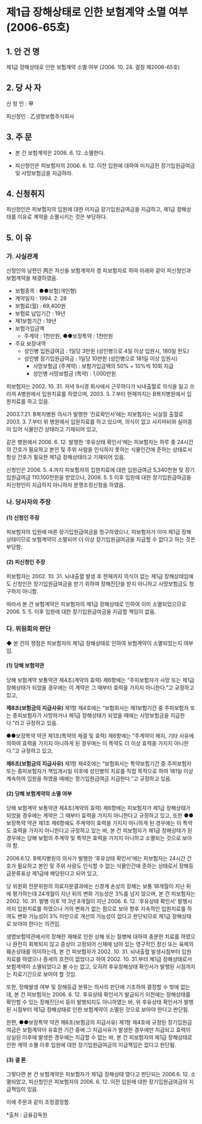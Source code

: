 # 제1급 장해상태로 인한 보험계약 소멸 여부(2006-65호)

## 1. 안 건 명 
제1급 장해상태로 인한 보험계약 소멸 여부
            (2006. 10. 24. 결정 제2006-65호)

## 2. 당 사 자

신 청 인 : 甲
  
피신청인 : 乙생명보험주식회사


## 3. 주    문

* 본 건 보험계약은 2006. 6. 12. 소멸한다.

* 피신청인은 피보험자의 2006. 6. 12. 이전 입원에 대하여 미지급한 장기입원급여금 및 사망보험금을 지급하라.

## 4. 신청취지

피신청인은 피보험자의 입원에 대한 미지급 장기입원급여금을 지급하고, 제1급 장해상태를 이유로 계약을 소멸시키는 것은 부당하다.

## 5. 이   유

 ### 가. 사실관계

신청인의 남편인 丙은 자신을 보험계약자 겸 피보험자로 하여 아래와 같이 피신청인과 보험계약을 체결하였음.

- 보험종목 : ●●보험(개인형)   
- 계약일자 : 1994. 2. 28
- 보험료(월) : 69,400원                   
- 보험료 납입기간 : 19년
- 제1보험기간 : 19년                   
- 보험가입금액
   * 주계약 : 1천만원,  ●●보장특약 : 1천만원
- 주요 보장내역 
   * 성인병 입원급여금 : 1일당 3만원
               (성인병으로 4일 이상 입원시, 180일 한도) 
   * 성인병 장기입원급여금 : 1일당 10만원
                                (성인병으로 181일 이상 입원시) 
        * 사망보험금 (주계약) : 보험가입금액의 50% + 10%씩 10회 지급 
        * 성인병 사망보험금 (특약) : 1,000만원 

피보험자는 2002. 10. 31. 저녁 9시경 회사에서 근무하다가 뇌내출혈로 의식을 잃고 쓰러져 A병원에서 입원치료를 하였으며, 2003. 3. 7.부터 현재까지는 B복지병원에서 입원치료를 하고 있음.

2003.7.21. B복지병원 의사가 발행한 ‘진료확인서’에는 피보험자는 뇌실질 출혈로 2003. 3. 7.부터 위 병원에서 입원치료를 하고 있으며, 의식이 없고 사지마비와 실어증이 있어 식물인간 상태라고 기재되어 있고,
  
같은 병원에서 2006. 6. 12. 발행한 ‘후유상태 확인서’에는 피보험자는 하루 중 24시간의 간호가 필요하고 본인 및 주위 사람을 인식하지 못하는 식물인간에 준하는 상태로서 항상 간호가 필요한 제1급 장해상태라고 기재되어 있음.

신청인은 2006. 5. 4.까지 피보험자의 입원치료에 대한 입원급여금 5,340천원 및 장기입원급여금 110,100천원을 받았으나, 2006. 5. 5 이후 입원에 대한 장기입원급여금을 피신청인이 지급하지 아니하자 분쟁조정신청을 하였음.

### 나. 당사자의 주장

#### (1) 신청인 주장
 
피보험자의 입원에 따른 장기입원급여금을 청구하였으나, 피보험자가 이미 제1급 장해상태이므로 보험계약이 소멸되어 더 이상 장기입원급여금을 지급할 수 없다고 하는 것은 부당함.

#### (2) 피신청인 주장

피보험자는 2002. 10. 31. 뇌내출혈 발생 후 현재까지 의식이 없는 제1급 장해상태임에도 신청인은 장기입원급여금을 받기 위하여 장해진단을 받지 아니하고 사망보험금도 청구하지 아니함.

따라서 본 건 보험계약은 피보험자의 제1급 장해상태로 인하여 이미 소멸되었으므로 2006. 5. 5. 이후 입원에 대한 장기입원급여금을 지급할 책임이 없음. 


### 다. 위원회의 판단

◆ 본 건의 쟁점은 피보험자의 제1급 장해상태로 인하여 보험계약이 소멸되었는지 여부임.

#### (1) 당해 보험약관 

당해 보험계약 보통약관 제4조(계약의 효력) 제6항에는 “주피보험자가 사망 또는 제1급 장해상태가 되었을 경우에는 이 계약은 그 때부터 효력을 가지지 아니한다.”고 규정하고 있고,

**제8조(보험금의 지급사유)** 제1항 제4호에는 “보험회사는 제1보험기간 중 주피보험자 또는 종피보험자가 사망하거나 제1급 장해상태가 되었을 때에는 사망보험금을 지급한다.”라고 규정하고 있음.

●●보장특약 약관 제1조(특약의 체결 및 효력) 제6항에는 “주계약이 해지, 기타 사유에 의하여 효력을 가지지 아니하게 된 경우에는 이 특약도 더 이상 효력을 가지지 아니한다.”고 규정하고 있고,

**제6조(보험금의 지급사유)** 제1항 제4호에는 “보험회사는 특약보험기간 중 주피보험자 또는 종피보험자가 책임개시일 이후에 성인병의 치료를 직접 목적으로 하여 181일 이상 계속하여 입원을 하였을 때에는 장기입원급여금 지급한다.”고 규정하고 있음.

#### (2) 당해 보험계약의 소멸 여부

당해 보험계약 보통약관 제4조(계약의 효력) 제6항에는 피보험자가 제1급 장해상태가 되었을 경우에는 계약은 그 때부터 효력을 가지지 아니한다고 규정하고 있고, 또한 ●●보장특약 약관 제1조 제6항에도 주계약이 효력을 가지지 아니하게 된 경우에는 이 특약도 효력을 가지지 아니한다고 규정하고 있는 바, 본 건 피보험자가 제1급 장해상태가 된 경우에는 당해 보험의 주계약 및 특약은 효력을 가지지 아니하고 소멸되는 것으로 보아야 함.

2006.6.12. B복지병원의 의사가 발행한 ‘후유상태 확인서’에는 피보험자는 24시간 간호가 필요하고 본인 및 주위 사람도 인식할 수 없는 식물인간에 준하는 상태로서 장해등급분류표상 제1급에 해당된다고 되어 있고, 

당 위원회 전문위원의 의료자문결과에는 신경계 손상의 장해는 보통 18개월이 지난 뒤에 평가하는데 24개월이 지난 뒤의 변화 가능성은 3%를 넘지 않으며, 본 건 피보험자는 2002. 10. 31. 발병 이후 약 3년 8개월이 지난 2006. 6. 12. ‘후유상태 확인서’ 발행시까지 입원치료를 하였으나 거의 변화가 없는 점으로 보아 향후 지속적인 입원치료를 하여도 변화 가능성이 3% 미만으로 개선의 가능성이 없다고 판단되므로 제1급 장해상태로 보아야 한다는 의견임.

생명보험약관에서의 장해란 재해로 인한 상해 또는 질병에 대하여 충분한 치료를 하였으나 완전히 회복되지 않고 증상이 고정되어 신체에 남아 있는 영구적인 정신 또는 육체의 훼손상태를 의미하는데, 본 건 피보험자가 2002. 10. 31. 뇌내출혈 발생시점부터 입원치료를 하였으나 증세의 호전이 없었다고 하여 2002. 10. 31.부터 제1급 장해상태로서 보험계약이 소멸되었다고 볼 수는 없고, 오히려 후유장해상태 확인서가 발행된 시점까지는 치료기간으로 보아야 할 것임. 

또한, 장해발생 여부 및 장해등급 분류는 의사의 판단에 기초하여 결정할 수 밖에 없는데, 본 건 피보험자는 2006. 6. 12. 후유상태 확인서가 발급되기 이전에는 장해상태를 확인할 수 있는 장해진단서 등이 발행되지도 아니하였는 바, 위 후유상태 확인서가 발행된 시점부터 제1급 장해상태로 인한 보험계약이 소멸된 것으로 보아야 한다고 판단됨.

한편, ●●보장특약 약관 제6조(보험금의 지급사유) 제1항 제4호에 규정된 장기입원급여금은 보험계약이 유효한 기간 중에 그 지급사유가 발생한 경우에만 지급되고 효력이 상실된 이후에 발생한 경우에는 지급할 수 없는 바, 본 건 피보험자의 제1급 장해상태로 인한 계약 소멸 이후 입원에 대한 장기입원급여금의 지급책임은 없다고 판단됨.

#### (3) 결 론

그렇다면 본 건 보험계약은 피보험자가 제1급 장해상태 였다고 판단되는 2006.6. 12. 소멸되었고, 피신청인은 피보험자의 2006. 6. 12. 이전 입원에 대한 장기입원급여금의 지급책임이 있음.

이에 주문과 같이 조정결정함.

*출처 : 금융감독원